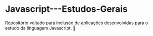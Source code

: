 # Javascript---Estudos-Gerais
Repositório voltado para inclusão de aplicações desenvolvidas para o estudo da linguagem Javascript. 📡
